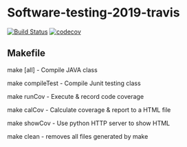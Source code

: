 # Software-testing-2019-travis
[![Build Status](https://travis-ci.org/Huangabc10401/Software-testing-2019-travis.svg?branch=master)](https://travis-ci.org/Huangabc10401/Software-testing-2019-travis)
[![codecov](https://codecov.io/gh/Huangabc10401/Software-testing-2019-travis/branch/master/graph/badge.svg)](https://codecov.io/gh/Huangabc10401/Software-testing-2019-travis)


## Makefile
make [all]		- Compile JAVA class

make compileTest	- Compile Junit testing class

make runCov		- Execute & record code coverage

make calCov		- Calculate coverage & report to a HTML file

make showCov		- Use python HTTP server to show HTML

make clean		- removes all files generated by make
